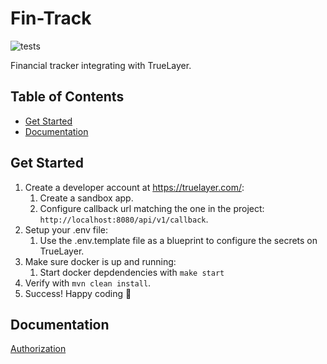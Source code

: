 # Fin-Track

![tests](https://github.com/kwnna15/fin-track/actions/workflows/maven.yml/badge.svg)

Financial tracker integrating with TrueLayer.

## Table of Contents
 - [Get Started](#get-started)
 - [Documentation](#documentation)

## Get Started

1. Create a developer account at https://truelayer.com/:
    1. Create a sandbox app.
    2. Configure callback url matching the one in the project: `http://localhost:8080/api/v1/callback`.
2. Setup your .env file:
    1. Use the .env.template file as a blueprint to configure the secrets on TrueLayer.
2. Make sure docker is up and running:
    1. Start docker depdendencies with `make start`
3. Verify with `mvn clean install`.
4. Success! Happy coding 🚀

## Documentation

[Authorization](https://swimlanes.io/#fZBNT4NAEIbv+yveIyVBkN4aPxKjbYyNPUjjoeGwwrRMWHaTZaHir3dB00ZjvM4878eMY6dogVdShWkIzqA9cqOkpvaCjRBi25JFdIMl6yizsqgX2K0eshyx7FwVK3Ng/U1dRT+oeZJiudk+3+fIbEdrOXhmFBnLH9Kx0egsI2ANVxEqkiXZ2TnxJPJeheKizrEe0yB1efIh9CwnvfcS4hz0Z+VCKvXmB7eFKen6Mp0LcYJ+R6ZJgs1T/g8xea7ITWX862rSCLK7R3+D0Mb5t74QIQx3+04ptIN28h2mJ9szHfMgPvg2ZId4XEdf61kYYm8sGmMJJTnJqv0E)
